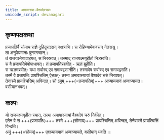 ```yaml
---
title: अमावास्या-वैश्वदेवचरुः
unicode_script: devanagari
---
```


## कृष्णपक्षकथा
प्रजापतिर्वै सोमाय राज्ञे दुहितॄरददान् नक्षत्राणि। स रोहिण्यामेवावसन् नेतरासु।  
ता अनुपेयमानाः पुनरगच्छन्।  
तं राजयक्ष्मेणाग्राहयत्, स निरस्रवत्। तस्माद् राजयक्ष्मगृहीतो निःस्रवति।  
स वै प्रजापतिमेवोपाधावत्। तं प्रजापतिरब्रवीत् - ऋतं ब्रूहीति।  
स ऋतमब्रवीत्- यथा सर्वास्व् एव समावद्वसानीति। तस्मादेष सर्वास्व् एव समावद्वसति।  
तस्मै वै प्रजापतिः प्रायश्चित्तिम् ऐच्छत्- तस्मा अमावास्यायां वैश्वदेवं चरुं निरवपत्।  
तेनास्मै प्रायश्चित्तिम् अविन्दत्। सो ऽमुम् +++(=प्रजापतिम्)+++ आप्यायमानं अन्वाप्यायत। वसीयानभवत्। 

## कल्पः
यो राजयक्ष्मगृहीतः स्यात्, तस्मा अमावास्यायां वैश्वदेवं चरुं निर्वपेत्।  
एतेन वै स +++(प्रजापतिः)+++ तस्मै +++(सोमाय)+++ प्रायश्चित्तिम् अविन्दत्, तेनैवास्मै प्रायश्चित्तिं विन्दति।  
अमुं +++(=सोमम्)+++ एवाप्यायमानं अन्वाप्यायते, वसीयान् भवति ॥
